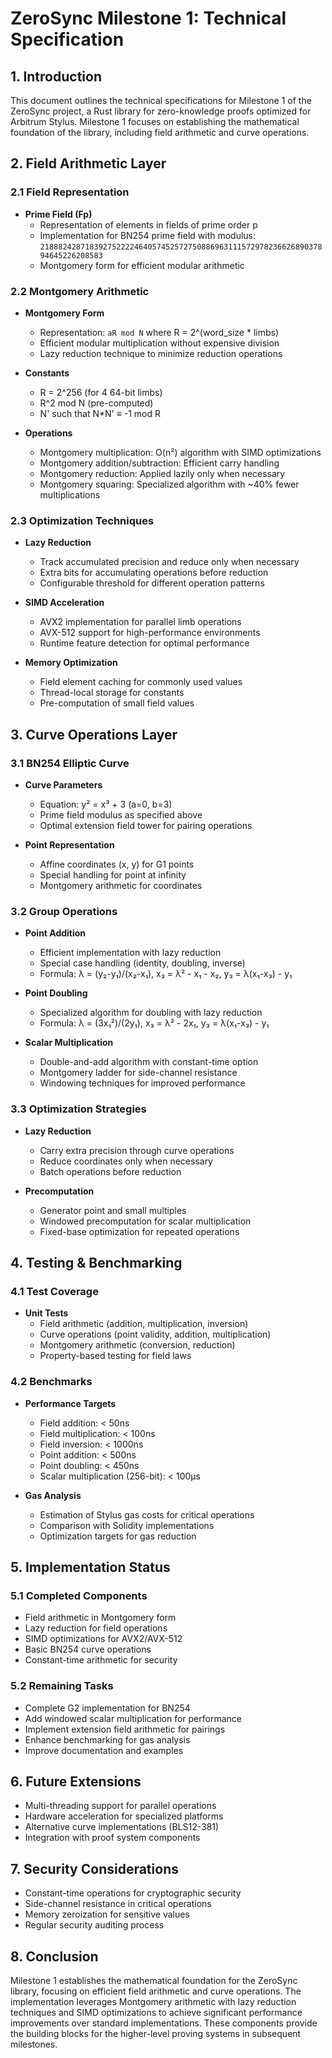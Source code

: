 # ZeroSync Milestone 1: Technical Specification

## 1. Introduction

This document outlines the technical specifications for Milestone 1 of the ZeroSync project, a Rust library for zero-knowledge proofs optimized for Arbitrum Stylus. Milestone 1 focuses on establishing the mathematical foundation of the library, including field arithmetic and curve operations.

## 2. Field Arithmetic Layer

### 2.1 Field Representation

- **Prime Field (Fp)**
  - Representation of elements in fields of prime order p
  - Implementation for BN254 prime field with modulus: `21888242871839275222246405745257275088696311157297823662689037894645226208583`
  - Montgomery form for efficient modular arithmetic

### 2.2 Montgomery Arithmetic

- **Montgomery Form**
  - Representation: `aR mod N` where R = 2^(word_size * limbs)
  - Efficient modular multiplication without expensive division
  - Lazy reduction technique to minimize reduction operations

- **Constants**
  - R = 2^256 (for 4 64-bit limbs)
  - R^2 mod N (pre-computed)
  - N' such that N*N' ≡ -1 mod R

- **Operations**
  - Montgomery multiplication: O(n²) algorithm with SIMD optimizations
  - Montgomery addition/subtraction: Efficient carry handling
  - Montgomery reduction: Applied lazily only when necessary
  - Montgomery squaring: Specialized algorithm with ~40% fewer multiplications

### 2.3 Optimization Techniques

- **Lazy Reduction**
  - Track accumulated precision and reduce only when necessary
  - Extra bits for accumulating operations before reduction
  - Configurable threshold for different operation patterns

- **SIMD Acceleration**
  - AVX2 implementation for parallel limb operations
  - AVX-512 support for high-performance environments
  - Runtime feature detection for optimal performance

- **Memory Optimization**
  - Field element caching for commonly used values
  - Thread-local storage for constants
  - Pre-computation of small field values

## 3. Curve Operations Layer

### 3.1 BN254 Elliptic Curve

- **Curve Parameters**
  - Equation: y² = x³ + 3 (a=0, b=3)
  - Prime field modulus as specified above
  - Optimal extension field tower for pairing operations

- **Point Representation**
  - Affine coordinates (x, y) for G1 points
  - Special handling for point at infinity
  - Montgomery arithmetic for coordinates

### 3.2 Group Operations

- **Point Addition**
  - Efficient implementation with lazy reduction
  - Special case handling (identity, doubling, inverse)
  - Formula: λ = (y₂-y₁)/(x₂-x₁), x₃ = λ² - x₁ - x₂, y₃ = λ(x₁-x₃) - y₁

- **Point Doubling**
  - Specialized algorithm for doubling with lazy reduction
  - Formula: λ = (3x₁²)/(2y₁), x₃ = λ² - 2x₁, y₃ = λ(x₁-x₃) - y₁

- **Scalar Multiplication**
  - Double-and-add algorithm with constant-time option
  - Montgomery ladder for side-channel resistance
  - Windowing techniques for improved performance

### 3.3 Optimization Strategies

- **Lazy Reduction**
  - Carry extra precision through curve operations
  - Reduce coordinates only when necessary
  - Batch operations before reduction

- **Precomputation**
  - Generator point and small multiples
  - Windowed precomputation for scalar multiplication
  - Fixed-base optimization for repeated operations

## 4. Testing & Benchmarking

### 4.1 Test Coverage

- **Unit Tests**
  - Field arithmetic (addition, multiplication, inversion)
  - Curve operations (point validity, addition, multiplication)
  - Montgomery arithmetic (conversion, reduction)
  - Property-based testing for field laws

### 4.2 Benchmarks

- **Performance Targets**
  - Field addition: < 50ns
  - Field multiplication: < 100ns
  - Field inversion: < 1000ns
  - Point addition: < 500ns
  - Point doubling: < 450ns
  - Scalar multiplication (256-bit): < 100μs

- **Gas Analysis**
  - Estimation of Stylus gas costs for critical operations
  - Comparison with Solidity implementations
  - Optimization targets for gas reduction

## 5. Implementation Status

### 5.1 Completed Components

- Field arithmetic in Montgomery form
- Lazy reduction for field operations
- SIMD optimizations for AVX2/AVX-512
- Basic BN254 curve operations
- Constant-time arithmetic for security

### 5.2 Remaining Tasks

- Complete G2 implementation for BN254
- Add windowed scalar multiplication for performance
- Implement extension field arithmetic for pairings
- Enhance benchmarking for gas analysis
- Improve documentation and examples

## 6. Future Extensions

- Multi-threading support for parallel operations
- Hardware acceleration for specialized platforms
- Alternative curve implementations (BLS12-381)
- Integration with proof system components

## 7. Security Considerations

- Constant-time operations for cryptographic security
- Side-channel resistance in critical operations
- Memory zeroization for sensitive values
- Regular security auditing process

## 8. Conclusion

Milestone 1 establishes the mathematical foundation for the ZeroSync library, focusing on efficient field arithmetic and curve operations. The implementation leverages Montgomery arithmetic with lazy reduction techniques and SIMD optimizations to achieve significant performance improvements over standard implementations. These components provide the building blocks for the higher-level proving systems in subsequent milestones. 